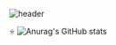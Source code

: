 ![header](https://capsule-render.vercel.app/api?type=egg&color=gradient&height=300&section=header&text=Good%20to%20see%20you%20%F0%9F%A4%97)

:star: 
![Anurag's GitHub stats](https://github-readme-stats.vercel.app/api?username=SonJH7&show_icons=true&theme=radical)
<!--
**SonJH7/SonJH7** is a ✨ _special_ ✨ repository because its `README.md` (this file) appears on your GitHub profile.

Here are some ideas to get you started:

- 🔭 I’m currently working on ...
- 🌱 I’m currently learning ...
- 👯 I’m looking to collaborate on ...
- 🤔 I’m looking for help with ...
- 💬 Ask me about ...
- 📫 How to reach me: ...
- 😄 Pronouns: ...
- ⚡ Fun fact: ...
-->

